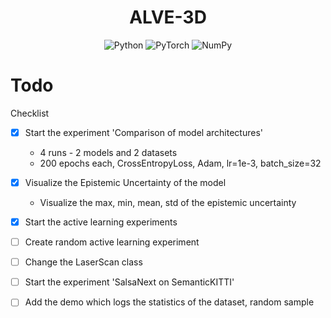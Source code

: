<h1 align="center">ALVE-3D</h1>

<p align="center">
<img src="https://img.shields.io/badge/Python-14354C?style=for-the-badge&logo=python&logoColor=white" alt="Python"/>
<img src="https://img.shields.io/badge/PyTorch-%23EE4C2C.svg?style=for-the-badge&logo=PyTorch&logoColor=white" alt="PyTorch"/>
<img src="https://img.shields.io/badge/numpy-%23013243.svg?style=for-the-badge&logo=numpy&logoColor=white" alt="NumPy"/>
</p>

# Todo

Checklist

- [x] Start the experiment 'Comparison of model architectures'
    - 4 runs - 2 models and 2 datasets
    - 200 epochs each, CrossEntropyLoss, Adam, lr=1e-3, batch_size=32
- [x] Visualize the Epistemic Uncertainty of the model
    - Visualize the max, min, mean, std of the epistemic uncertainty
- [x] Start the active learning experiments
- [ ] Create random active learning experiment
- [ ] Change the LaserScan class
- [ ] Start the experiment 'SalsaNext on SemanticKITTI'
- [ ] Add the demo which logs the statistics of the dataset, random sample



